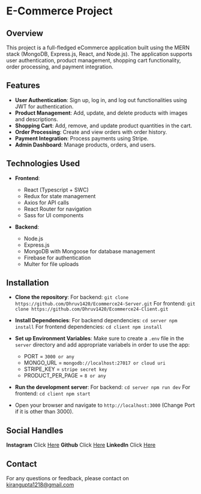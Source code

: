 ﻿# E-Commerce Project

## Overview

This project is a full-fledged eCommerce application built using the MERN stack (MongoDB, Express.js, React, and Node.js). The application supports user authentication, product management, shopping cart functionality, order processing, and payment integration.

## Features

-   **User Authentication**: Sign up, log in, and log out functionalities using JWT for authentication.
-   **Product Management**: Add, update, and delete products with images and descriptions.
-   **Shopping Cart**: Add, remove, and update product quantities in the cart.
-   **Order Processing**: Create and view orders with order history.
-   **Payment Integration**: Process payments using Stripe.
-   **Admin Dashboard**: Manage products, orders, and users.

## Technologies Used

-   **Frontend**:
    -   React (Typescript + SWC)
    -   Redux for state management
    -   Axios for API calls
    -   React Router for navigation
    -   Sass for UI components
   
-   **Backend**:
    -   Node.js
    -   Express.js
    -   MongoDB with Mongoose for database management
    -   Firebase for authentication
    -   Multer for file uploads

## Installation

 - **Clone the repository**: 
For backend: `git clone https://github.com/Dhruv1420/Ecommerce24-Server.git`
For frontend: `git clone https://github.com/Dhruv1420/Ecommerce24-Client.git`

 - **Install Dependencies**: 
For backend dependencies: `cd server npm install`
For frontend dependencies: `cd client npm install`

 - **Set up Environment Variables**: Make sure to create a `.env` file in the `server` directory and add appropriate variabels in order to use the app:

   - PORT = `3000 or any`
   - MONGO_URL = `mongodb://localhost:27017 or cloud uri`
   - STRIPE_KEY = `stripe secret key` 
   - PRODUCT_PER_PAGE = `8 or any`

- **Run the development server**:
For backend: `cd server npm run dev`
For frontend: 	`cd client npm start`

- Open your browser and navigate to `http://localhost:3000` (Change Port if it is other than 3000).

## Social Handles
 
**Instagram** Click [Here](https://www.instagram.com/a_d_1420/) 
**Github** Click [Here](https://github.com/Dhruv1420)
**LinkedIn** Click [Here](https://www.linkedin.com/in/dhruv1420/)

## Contact
For any questions or feedback, please contact on kirangupta1218@gmail.com

